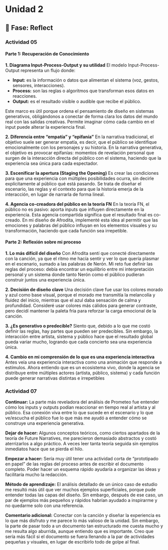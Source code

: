 # **Unidad 2**

## 🤔 Fase: Reflect

### **Actividad 05**
#### **Parte 1: Recuperación de Conocimiento**
**1. Diagrama Input-Process-Output y su utilidad**
El modelo Input-Process-Output representa un flujo donde:
- **Input:** es la información o datos que alimentan el sistema (voz, gestos, sensores, interacciones).
- **Process:** son las reglas o algoritmos que transforman esos datos en reacciones.
- **Output:** es el resultado visible o audible que recibe el público.

Este marco es útil porque ordena el pensamiento de diseño en sistemas generativos, obligándonos a conectar de forma clara los datos del mundo real con las salidas creativas. Permite imaginar cómo cada cambio en el input puede alterar la experiencia final.

**2. Diferencia entre “empatía” y “epifanía”**
En la narrativa tradicional, el objetivo suele ser generar empatía, es decir, que el público se identifique emocionalmente con los personajes y su historia.
En la narrativa generativa, el objetivo es provocar epifanías: momentos de revelación personal que surgen de la interacción directa del público con el sistema, haciendo que la experiencia sea única para cada espectador.

**3. Escenificar la apertura (Staging the Opening)**
Es crear las condiciones para que una experiencia con múltiples posibilidades ocurra, sin decirle explícitamente al público qué está pasando. Se trata de diseñar el escenario, las reglas y el contexto para que la historia emerja de la interacción, en lugar de narrarla de forma lineal.

**4. Agencia co-creadora del público en la teoría FN**
En la teoría FN, el público no es pasivo: aporta inputs que influyen directamente en la experiencia. Esta agencia compartida significa que el resultado final es co-creado.
En mi diseño de Afrodita, implementé esta idea al permitir que las emociones y palabras del público influyan en los elementos visuales y su transformación, haciendo que cada función sea irrepetible.

#### **Parte 2: Reflexión sobre mi proceso**
**1. Lo más difícil del diseño**
Con Afrodita sentí que conecté directamente con la canción, ya que el ritmo me hacía sentir y ver lo que quería plasmar en el escenario, sumado a las palabras de Nerón.
Mi reto fue definir las reglas del proceso: debía encontrar un equilibrio entre mi interpretación personal y un sistema donde tanto Nerón como el público pudieran construir juntos una experiencia única.

**2. Decisión de diseño clave**
Una decisión clave fue usar los colores morado y azul como base visual, porque el morado me transmitía la melancolía y fluidez del inicio, mientras que el azul daba sensación de calma y profundidad.
Consideré usar colores más cálidos para generar contraste, pero decidí mantener la paleta fría para reforzar la carga emocional de la canción.

**3. ¿Es generativo o predecible?**
Siento que, debido a lo que me costó definir las reglas, hay partes que pueden ser predecibles. Sin embargo, la interacción entre artista, sistema y público hace que el resultado global pueda variar mucho, logrando que cada concierto sea una experiencia única.

**4. Cambio en mi comprensión de lo que es una experiencia interactiva**
Antes veía una experiencia interactiva como una animación que responde a estímulos. Ahora entiendo que es un ecosistema vivo, donde la agencia se distribuye entre múltiples actores (artista, público, sistema) y cada función puede generar narrativas distintas e irrepetibles

### **Actividad 07**
**Continuar:**
La parte más reveladora del análisis de Prometeo fue entender cómo los inputs y outputs podían reaccionar en tiempo real al artista y al público. Esa conexión viva entre lo que sucede en el escenario y lo que ve/escucha el público fue lo que más me ayudó a entender cómo se construye una experiencia generativa.

**Dejar de hacer:**
Algunos conceptos teóricos, como ciertos apartados de la teoría de Future Narratives, me parecieron demasiado abstractos y costó aterrizarlos a algo práctico. A veces leer tanta teoría seguida sin ejemplos inmediatos hace que se pierda el hilo.

**Empezar a hacer:**
Sería muy útil tener una actividad corta de “prototipado en papel” de las reglas del proceso antes de escribir el documento completo. Poder hacer un esquema rápido ayudaría a organizar las ideas y facilitaría mucho la redacción.

**Método de aprendizaje:**
El análisis detallado de un único caso de estudio me resultó más útil que ver muchos ejemplos superficiales, porque pude entender todas las capas del diseño. Sin embargo, después de ese caso, un par de ejemplos más pequeños y rápidos habrían ayudado a inspirarme y no quedarme solo con una referencia.

**Comentario adicional:**
Conectar con la canción y diseñar la experiencia es lo que más disfruto y me parece lo más valioso de la unidad. Sin embargo, la parte de pasar todo a un documento tan estructurado me cuesta mucho y me resulta algo aburrida, aunque entiendo que es importante. Creo que sería más fácil si el documento se fuera llenando a la par de actividades pequeñas y visuales, en lugar de escribirlo todo de golpe al final.
